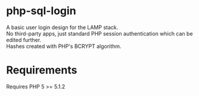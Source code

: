 # php-sql-login
A basic user login design for the LAMP stack.  
No third-party apps, just standard PHP session authentication which can be edited further.    
Hashes created with PHP's BCRYPT algorithm.  

# Requirements
Requires PHP 5 >= 5.1.2  